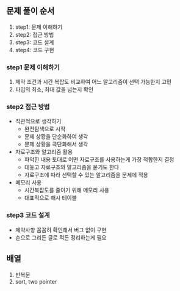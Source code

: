 ## 문제 풀이 순서
1. step1: 문제 이해하기
2. step2: 접근 방법
3. step3: 코드 설계
4. step4: 코드 구현

### step1 문제 이해하기
1. 제약 조건과 시간 복잡도 비교하여 어느 알고리즘이 선택 가능한지 고민
2. 타입의 최소, 최대 값을 넘는지 확인

### step2 접근 방법
* 직관적으로 생각하기
  * 완전탐색으로 시작
  * 문제 상황을 단순화하여 생각
  * 문제 상황을 극단화해서 생각
* 자료구조와 알고리즘 활용
  * 파악한 내용 토대로 어떤 자료구조를 사용하는게 가장 적합한지 결정
  * 대놓고 자료구조와 알고리즘을 묻기도 한다
  * 자료구조에 따라 선택할 수 있는 알고리즘을 문제에 적용
* 메모리 사용
  * 시간복잡도를 줄이기 위해 메모리 사용
  * 대표적으로 해시 테이블

### step3 코드 설계
* 제약사항 꼼꼼히 확인해서 버그 없이 구현
* 손으로 그리든 글로 적든 정리하는게 필요


## 배열
1. 반복문
2. sort, two pointer